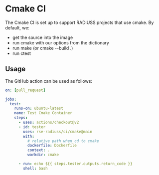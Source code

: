 # Cmake CI

The Cmake CI is set up to support RADIUSS projects that use cmake. By default, we:

 - get the source into the image
 - run cmake with our options from the dictionary
 - run make (or cmake --build .)
 - run ctest

## Usage

The GitHub action can be used as follows:

```yaml
on: [pull_request]

jobs:
  test:
    runs-on: ubuntu-latest
    name: Test Cmake Container
    steps:
      - uses: actions/checkout@v2
      - id: tester
        uses: rse-radiuss/ci/cmake@main
        with:
          # relative path when cd to cmake
          dockerfile: Dockerfile
          context: .
          workdir: cmake

      - run: echo ${{ steps.tester.outputs.return_code }}
        shell: bash
```
